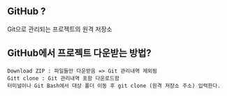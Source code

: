 ## GitHub ?

Git으로 관리되는 프로젝트의 원격 저장소

## GitHub에서 프로젝트 다운받는 방법?

```
Download ZIP : 파일들만 다운받음 => Git 관리내역 제외됨
Gitt clone : Git 관리내역 포함 다운로드함
터미널이나 Git Bash에서 대상 폴더 이동 후 git clone (원격 저장소 주소) 입력한다.
```
